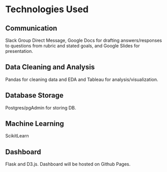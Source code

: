 # Technologies Used

## Communication
Slack Group Direct Message, Google Docs for drafting answers/responses to questions from rubric and stated goals, and Google Slides for presentation.

## Data Cleaning and Analysis
Pandas for cleaning data and EDA and Tableau for analysis/visualization.

## Database Storage
Postgres/pgAdmin for storing DB.

## Machine Learning
ScikitLearn

## Dashboard
Flask and D3.js. Dashboard will be hosted on Github Pages.